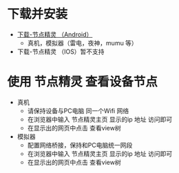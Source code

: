 # <a name="#1">下载并安装</a>
 - [下载-节点精灵 （Android）](<https://scriptdance.github.io/Node-Script/assert/jdscript.apk>)
   - 真机，模拟器（雷电，夜神，mumu 等） 
 - 下载-节点精灵 （IOS）暂不支持

# <a name="#2">使用 节点精灵 查看设备节点</a>
 - 真机
   - 请保持设备与PC电脑 同一个Wifi 网络
   - 在浏览器中输入 节点精灵主页 显示的ip 地址 访问即可
   - 在显示出的网页中点击 查看view树
 - 模拟器
   - 配置网络桥接，保持和PC电脑统一网段
   - 在浏览器中输入 节点精灵主页 显示的ip 地址 访问即可
   - 在显示出的网页中点击 查看view树 
 
